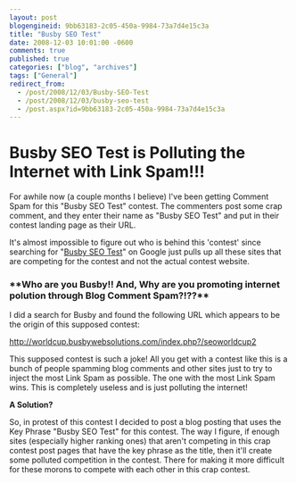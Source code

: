 ```yaml
---
layout: post
blogengineid: 9bb63183-2c05-450a-9984-73a7d4e15c3a
title: "Busby SEO Test"
date: 2008-12-03 10:01:00 -0600
comments: true
published: true
categories: ["blog", "archives"]
tags: ["General"]
redirect_from: 
  - /post/2008/12/03/Busby-SEO-Test
  - /post/2008/12/03/busby-seo-test
  - /post.aspx?id=9bb63183-2c05-450a-9984-73a7d4e15c3a
---
```

<!-- more -->
<h1>Busby SEO Test is Polluting the Internet with Link Spam!!! <br />
</h1>


For awhile now (a couple months I believe) I&#39;ve been getting Comment Spam for this &quot;Busby SEO Test&quot; contest. The commenters post some crap comment, and they enter their name as &quot;Busby SEO Test&quot; and put in their contest landing page as their URL. 



It&#39;s almost impossible to figure out who is behind this &#39;contest&#39; since searching for &quot;<a href="http://www.google.com/search?q=Busby+SEO+Test">Busby SEO Test</a>&quot; on Google just pulls up all these sites that are competing for the contest and not the actual contest website.

<h3>**Who are you Busby!! And, Why are you promoting internet polution through Blog Comment Spam?!??**</h3>


I did a search for Busby and found the following URL which appears to be the origin of this supposed contest:



http://worldcup.busbywebsolutions.com/index.php?/seoworldcup2



This supposed contest is such a joke! All you get with a contest like this is a bunch of people spamming blog comments and other sites just to try to inject the most Link Spam as possible. The one with the most Link Spam wins. This is completely useless and is just polluting the internet!



**A Solution?** 



So, in protest of this contest I decided to post a blog posting that uses the Key Phrase &quot;Busby SEO Test&quot; for this contest. The way I figure, if enough sites (especially higher ranking ones) that aren&#39;t competing in this crap contest post pages that have the key phrase as the title, then it&#39;ll create some polluted competition in the contest. There for making it more difficult for these morons to compete with each other in this crap contest.

